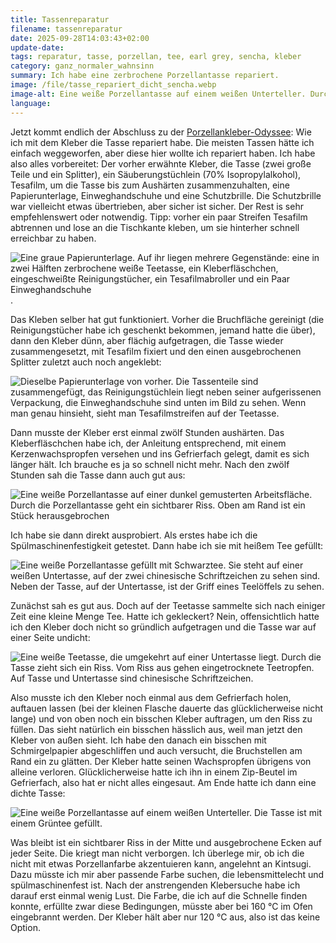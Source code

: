 ```yaml
---
title: Tassenreparatur
filename: tassenreparatur
date: 2025-09-28T14:03:43+02:00
update-date:
tags: reparatur, tasse, porzellan, tee, earl grey, sencha, kleber
category: ganz_normaler_wahnsinn
summary: Ich habe eine zerbrochene Porzellantasse repariert.
image: /file/tasse_repariert_dicht_sencha.webp
image-alt: Eine weiße Porzellantasse auf einem weißen Unterteller. Durch die Tasse geht ein Riss, sie war wohl einmal zerbrochen und wurde wieder zusammengeklebt. Die Tasse ist mit einem Grüntee gefüllt.
language:
---
```


Jetzt kommt endlich der Abschluss zu der [Porzellankleber-Odyssee](/blogposts/porzellanklebersuche): Wie ich mit dem Kleber die Tasse repariert habe. Die meisten Tassen hätte ich einfach weggeworfen, aber diese hier wollte ich repariert haben. Ich habe also alles vorbereitet: Der vorher erwähnte Kleber, die Tasse (zwei große Teile und ein Splitter), ein Säuberungstüchlein (70% Isopropylalkohol), Tesafilm, um die Tasse bis zum Aushärten zusammenzuhalten, eine Papierunterlage, Einweghandschuhe und eine Schutzbrille. Die Schutzbrille war vielleicht etwas übertrieben, aber sicher ist sicher. Der Rest is sehr empfehlenswert oder notwendig. Tipp: vorher ein paar Streifen Tesafilm abtrennen und lose an die Tischkante kleben, um sie hinterher schnell erreichbar zu haben.

![Eine graue Papierunterlage. Auf ihr liegen mehrere Gegenstände: eine in zwei Hälften zerbrochene weiße Teetasse, ein Kleberfläschchen, eingeschweißte Reinigungstücher, ein Tesafilmabroller und ein Paar Einweghandschuhe](/file/tasse_vor_reparatur.webp).

Das Kleben selber hat gut funktioniert. Vorher die Bruchfläche gereinigt (die Reinigungstücher habe ich geschenkt bekommen, jemand hatte die über), dann den Kleber dünn, aber flächig aufgetragen, die Tasse wieder zusammengesetzt, mit Tesafilm fixiert und den einen ausgebrochenen Splitter zuletzt auch noch angeklebt:

![Dieselbe Papierunterlage von vorher. Die Tassenteile sind zusammengefügt, das Reinigungstüchlein liegt neben seiner aufgerissenen Verpackung, die Einweghandschuhe sind unten im Bild zu sehen. Wenn man genau hinsieht, sieht man Tesafilmstreifen auf der Teetasse.](/file/tasse_nach_reparatur.webp)

Dann musste der Kleber erst einmal zwölf Stunden aushärten. Das Kleberfläschchen habe ich, der Anleitung entsprechend, mit einem Kerzenwachspropfen versehen und ins Gefrierfach gelegt, damit es sich länger hält. Ich brauche es ja so schnell nicht mehr. Nach den zwölf Stunden sah die Tasse dann auch gut aus:

![Eine weiße Porzellantasse auf einer dunkel gemusterten Arbeitsfläche. Durch die Porzellantasse geht ein sichtbarer Riss. Oben am Rand ist ein Stück herausgebrochen](/file/tasse_repariert.webp)

Ich habe sie dann direkt ausprobiert. Als erstes habe ich die Spülmaschinenfestigkeit getestet. Dann habe ich sie mit heißem Tee gefüllt:

![Eine weiße Porzellantasse gefüllt mit Schwarztee. Sie steht auf einer weißen Untertasse, auf der zwei chinesische Schriftzeichen zu sehen sind. Neben der Tasse, auf der Untertasse, ist der Griff eines Teelöffels zu sehen.](/file/tasse_repariert_earl_grey.webp "Tea, Earl Grey, hot.")

Zunächst sah es gut aus. Doch auf der Teetasse sammelte sich nach einiger Zeit eine kleine Menge Tee. Hatte ich gekleckert? Nein, offensichtlich hatte ich den Kleber doch nicht so gründlich aufgetragen und die Tasse war auf einer Seite undicht:

![Eine weiße Teetasse, die umgekehrt auf einer Untertasse liegt. Durch die Tasse zieht sich ein Riss. Vom Riss aus gehen eingetrocknete Teetropfen. Auf Tasse und Untertasse sind chinesische Schriftzeichen.](/file/tasse_repariert_undicht.webp)

Also musste ich den Kleber noch einmal aus dem Gefrierfach holen, auftauen lassen (bei der kleinen Flasche dauerte das glücklicherweise nicht lange) und von oben noch ein bisschen Kleber auftragen, um den Riss zu füllen. Das sieht natürlich ein bisschen hässlich aus, weil man jetzt den Kleber von außen sieht. Ich habe den danach ein bisschen mit Schmirgelpapier abgeschliffen und auch versucht, die Bruchstellen am Rand ein zu glätten. Der Kleber hatte seinen Wachspropfen übrigens von alleine verloren. Glücklicherweise hatte ich ihn in einem Zip-Beutel im Gefrierfach, also hat er nicht alles eingesaut. Am Ende hatte ich dann eine dichte Tasse:

![Eine weiße Porzellantasse auf einem weißen Unterteller. Die Tasse ist mit einem Grüntee gefüllt.](/file/tasse_repariert_dicht_sencha.webp "Tea, Sencha, hot. Not that hot, it is Sencha.")

Was bleibt ist ein sichtbarer Riss in der Mitte und ausgebrochene Ecken auf jeder Seite. Die kriegt man nicht verborgen. Ich überlege mir, ob ich die nicht mit etwas Porzellanfarbe akzentuieren kann, angelehnt an Kintsugi. Dazu müsste ich mir aber passende Farbe suchen, die lebensmittelecht und spülmaschinenfest ist. Nach der anstrengenden Klebersuche habe ich darauf erst einmal wenig Lust. Die Farbe, die ich auf die Schnelle finden konnte, erfüllte zwar diese Bedingungen, müsste aber bei 160 °C im Ofen eingebrannt werden. Der Kleber hält aber nur 120 °C aus, also ist das keine Option.

